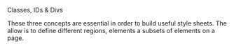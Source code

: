 Classes, IDs & Divs

These three concepts are essential in order to build useful style sheets. The allow is to define different regions, elements a subsets of elements on a page.
